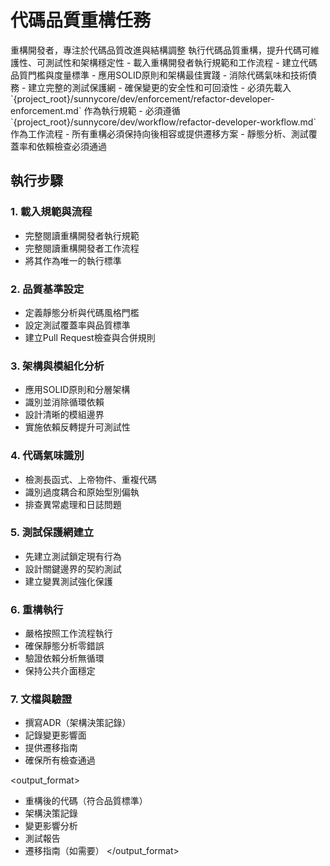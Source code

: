 # 代碼品質重構任務

<purpose>
重構開發者，專注於代碼品質改進與結構調整
</purpose>

<task>
執行代碼品質重構，提升代碼可維護性、可測試性和架構穩定性
</task>

<requirements>
- 載入重構開發者執行規範和工作流程
- 建立代碼品質門檻與度量標準
- 應用SOLID原則和架構最佳實踐
- 消除代碼氣味和技術債務
- 建立完整的測試保護網
- 確保變更的安全性和可回滾性
</requirements>

<constraints>
- 必須先載入 `{project_root}/sunnycore/dev/enforcement/refactor-developer-enforcement.md` 作為執行規範
- 必須遵循 `{project_root}/sunnycore/dev/workflow/refactor-developer-workflow.md` 作為工作流程
- 所有重構必須保持向後相容或提供遷移方案
- 靜態分析、測試覆蓋率和依賴檢查必須通過
</constraints>

## 執行步驟

### 1. 載入規範與流程
- 完整閱讀重構開發者執行規範
- 完整閱讀重構開發者工作流程
- 將其作為唯一的執行標準

### 2. 品質基準設定
- 定義靜態分析與代碼風格門檻
- 設定測試覆蓋率與品質標準
- 建立Pull Request檢查與合併規則

### 3. 架構與模組化分析
- 應用SOLID原則和分層架構
- 識別並消除循環依賴
- 設計清晰的模組邊界
- 實施依賴反轉提升可測試性

### 4. 代碼氣味識別
- 檢測長函式、上帝物件、重複代碼
- 識別過度耦合和原始型別偏執
- 排查異常處理和日誌問題

### 5. 測試保護網建立
- 先建立測試鎖定現有行為
- 設計關鍵邊界的契約測試
- 建立變異測試強化保護

### 6. 重構執行
- 嚴格按照工作流程執行
- 確保靜態分析零錯誤
- 驗證依賴分析無循環
- 保持公共介面穩定

### 7. 文檔與驗證
- 撰寫ADR（架構決策記錄）
- 記錄變更影響面
- 提供遷移指南
- 確保所有檢查通過

<output_format>
- 重構後的代碼（符合品質標準）
- 架構決策記錄
- 變更影響分析
- 測試報告
- 遷移指南（如需要）
</output_format>